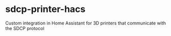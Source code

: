 # sdcp-printer-hacs
Custom integration in Home Assistant for 3D printers that communicate with the SDCP protocol

